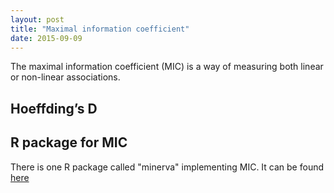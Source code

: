 ```yaml
---
layout: post
title: "Maximal information coefficient"
date: 2015-09-09
---
```


The maximal information coefficient (MIC) is a way of measuring both linear or non-linear associations.


## Hoeffding’s D

## R package for MIC
There is one R package called "minerva" implementing MIC. It can be found [here](https://cran.r-project.org/web/packages/minerva/index.html)
